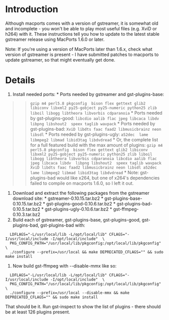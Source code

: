 # Introduction #

Although macports comes with a version of gstreamer, it is somewhat old and incomplete - you won't be able to play most useful files (e.g. XviD or h264) with it.  These instructions tell you how to update to the latest stable gstreamer release using MacPorts 1.6.0 or later.

Note: If you're using a version of MacPorts later than 1.6.x, check what version of gstreamer is present - I have submitted patches to macports to update gstreamer, so that might eventually get done.

# Details #



  1. Install needed ports:
    * Ports needed by gstreamer and gst-plugins-base:
> > `gzip m4 perl5.8 pkgconfig  bison flex gettext glib2 libiconv libxml2 py25-gobject py25-numeric python25 zlib liboil libogg libtheora libvorbis cdparanoia`
    * Ports needed by gst-plugins-good:
> > `libcdio aalib flac jpeg libcaca libdv  libpng libshout2  speex taglib wavpack`
    * Ports needed by gst-plugins-bad:
> > `XviD libdts faac faad2 libmusicbrainz neon libsdl`
    * Ports needed by gst-plugins-ugly:
> > `a52dec  lame libmpeg2 libmad libid3tag libdvdread`
    * Or, the complete list for a full featured build with the max amount of plugins:
> > `gzip m4 perl5.8 pkgconfig  bison flex gettext glib2 libiconv libxml2 py25-gobject py25-numeric python25 zlib liboil libogg libtheora libvorbis cdparanoia libcdio aalib flac jpeg libcaca libdv  libpng libshout2  speex taglib wavpack XviD libdts faac faad2 libmusicbrainz neon libsdl a52dec  lame libmpeg2 libmad libid3tag libdvdread`
    * Note: gst-plugins-bad would like x264, but one of x264's dependencies failed to compile on macports 1.6.0, so I left it out.
  1. Download and extract the following packages from the gstreamer download site:
    * gstreamer-0.10.15.tar.bz2
    * gst-plugins-base-0.10.15.tar.bz2
    * gst-plugins-good-0.10.6.tar.bz2
    * gst-plugins-bad-0.10.5.tar.bz2
    * gst-plugins-ugly-0.10.6.tar.bz2
    * gst-ffmpeg-0.10.3.tar.bz2
  1. Build each of gstreamer, gst-plugins-base, gst-plugins-good, gst-plugins-bad, gst-plugins-bad  with:
```
  LDFLAGS="-L/usr/local/lib -L/opt/local/lib" CFLAGS="-I/usr/local/include -I/opt/local/include"  \
  PKG_CONFIG_PATH="/usr/local/lib/pkgconfig:/opt/local/lib/pkgconfig" \
  ./configure --prefix=/usr/local && make DEPRECATED_CFLAGS="" && sudo make install
```
  1. Now build gst-ffmpeg with --disable-mmx like so:
```
  LDFLAGS="-L/usr/local/lib -L/opt/local/lib" CFLAGS="-I/usr/local/include -I/opt/local/include"  \
  PKG_CONFIG_PATH="/usr/local/lib/pkgconfig:/opt/local/lib/pkgconfig"  \
  ./configure --prefix=/usr/local --disable-mmx && make DEPRECATED_CFLAGS="" && sudo make install
```

That should be it.  Run gst-inspect to show the list of plugins - there should be at least 126 plugins present.